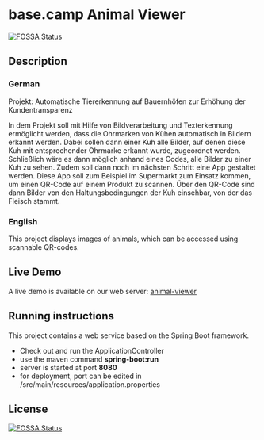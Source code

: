 # base.camp Animal Viewer
[![FOSSA Status](https://app.fossa.io/api/projects/git%2Bgithub.com%2Fbasecamp-uhh%2Fanimal-viewer.svg?type=shield)](https://app.fossa.io/projects/git%2Bgithub.com%2Fbasecamp-uhh%2Fanimal-viewer?ref=badge_shield)



## Description

### German
Projekt: Automatische Tiererkennung auf Bauernhöfen zur Erhöhung der Kundentransparenz

In dem Projekt soll mit Hilfe von Bildverarbeitung und Texterkennung ermöglicht werden, dass die Ohr­marken von Kühen automatisch in Bildern erkannt werden. Dabei sollen dann einer Kuh alle Bilder, auf denen diese Kuh mit entsprechender Ohrmarke er­kannt wurde, zugeordnet werden. Schließlich wäre es dann möglich anhand eines Codes, alle Bilder zu ei­ner Kuh zu sehen. Zudem soll dann noch im nächsten Schritt eine App gestaltet werden. Diese App soll zum Beispiel im Supermarkt zum Einsatz kommen, um ei­nen QR-Code auf einem Produkt zu scannen. Über den QR-Code sind dann Bilder von den Haltungsbedingun­gen der Kuh einsehbar, von der das Fleisch stammt.

### English

This project displays images of animals, which can be accessed using scannable QR-codes.

## Live Demo
A live demo is available on our web server: [animal-viewer](http://basecamp-demos.informatik.uni-hamburg.de/animal-viewer/)

## Running instructions

This project contains a web service based on the Spring Boot framework.

- Check out and run the ApplicationController
- use the maven command **spring-boot:run**
- server is started at port **8080**
- for deployment, port can be edited in /src/main/resources/application.properties



## License
[![FOSSA Status](https://app.fossa.io/api/projects/git%2Bgithub.com%2Fbasecamp-uhh%2Fanimal-viewer.svg?type=large)](https://app.fossa.io/projects/git%2Bgithub.com%2Fbasecamp-uhh%2Fanimal-viewer?ref=badge_large)